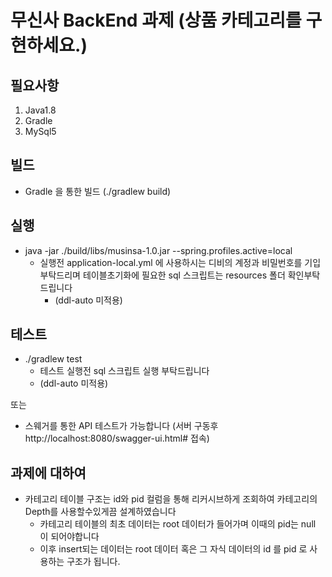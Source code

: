 # 무신사 BackEnd 과제 (상품 카테고리를 구현하세요.)

## 필요사항
1. Java1.8
2. Gradle
3. MySql5

## 빌드
* Gradle 을 통한 빌드 (./gradlew build)

## 실행
* java -jar ./build/libs/musinsa-1.0.jar --spring.profiles.active=local
  * 실행전 application-local.yml 에 사용하시는 디비의 계정과 비밀번호를 기입 부탁드리며 테이블초기화에 필요한 sql 스크립트는 resources 폴더 확인부탁드립니다
    * (ddl-auto 미적용)

## 테스트
*  ./gradlew test
   * 테스트 실행전 sql 스크립트 실행 부탁드립니다
   * (ddl-auto 미적용)

또는

* 스웨거를 통한 API 테스트가 가능합니다 (서버 구동후 http://localhost:8080/swagger-ui.html# 접속)

## 과제에 대하여
* 카테고리 테이블 구조는 id와 pid 컬럼을 통해 리커시브하게 조회하여 카테고리의 Depth를 사용할수있게끔 설계하였습니다
  * 카테고리 테이블의 최초 데이터는 root 데이터가 들어가며 이때의 pid는 null 이 되어야합니다
  * 이후 insert되는 데이터는 root 데이터 혹은 그 자식 데이터의 id 를 pid 로 사용하는 구조가 됩니다.